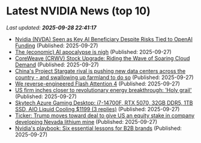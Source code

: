 # Latest NVIDIA News (top 10)
_Last updated: **2025-09-28 22:41:17**_

- [Nvidia (NVDA) Seen as Key AI Beneficiary Despite Risks Tied to OpenAI Funding](https://finance.yahoo.com/news/nvidia-nvda-seen-key-ai-223936553.html) (Published: 2025-09-27)
- [The (economic) AI apocalypse is nigh](https://pluralistic.net/2025/09/27/econopocalypse/) (Published: 2025-09-27)
- [CoreWeave (CRWV) Stock Upgrade: Riding the Wave of Soaring Cloud Demand](https://finance.yahoo.com/news/coreweave-crwv-stock-upgrade-riding-222614924.html) (Published: 2025-09-27)
- [China's Project Stargate rival is pushing new data centers across the country - and swallowing up farmland to do so](https://www.techradar.com/pro/chinas-project-stargate-rival-is-pushing-new-data-centers-across-the-country-and-swallowing-up-farmland-to-do-that) (Published: 2025-09-27)
- [We reverse-engineered Flash Attention 4](https://modal.com/blog/reverse-engineer-flash-attention-4) (Published: 2025-09-27)
- [US firm inches closer to revolutionary energy breakthrough: 'Holy grail'](https://www.yahoo.com/news/articles/us-firm-inches-closer-revolutionary-211500619.html) (Published: 2025-09-27)
- [Skytech Azure Gaming Desktop: i7-14700F, RTX 5070, 32GB DDR5, 1TB SSD, AIO Liquid Cooling $1199 (3 replies)](https://slickdeals.net/f/18640156-skytech-azure-gaming-desktop-i7-14700f-rtx-5070-32gb-ddr5-1tb-ssd-aio-liquid-cooling-1199) (Published: 2025-09-27)
- [Ticker: Trump moves toward deal to give US an equity stake in company developing Nevada lithium mine](https://www.bostonherald.com/2025/09/27/ticker-trump-moves-toward-deal-to-give-us-an-equity-stake-in-company-developing-nevada-lithium-mine/) (Published: 2025-09-27)
- [Nvidia's playbook: Six essential lessons for B2B brands](https://fastcompany.co.za/business/2025-09-27-nvidias-playbook-six-essential-lessons-for-b2b-brands/) (Published: 2025-09-27)
